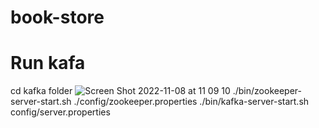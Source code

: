 # book-store
# Run kafa
  cd kafka folder
  ![Screen Shot 2022-11-08 at 11 09 10](https://user-images.githubusercontent.com/90142169/200473101-79543356-4615-4528-8587-45aa5a2b05a8.png)
  ./bin/zookeeper-server-start.sh ./config/zookeeper.properties
  ./bin/kafka-server-start.sh config/server.properties
